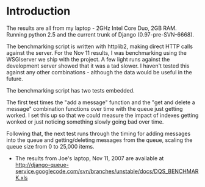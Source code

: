 # Introduction #

The results are all from my laptop - 2GHz Intel Core Duo, 2GB RAM. Running python 2.5 and the current trunk of Django (0.97-pre-SVN-6668).

The benchmarking script is written with httplib2, making direct HTTP calls against the server. For the Nov 11 results, I was benchmarking using the WSGIserver we ship with the project. A few light runs against the development server showed that it was a tad slower. I haven't tested this against any other combinations - although the data would be useful in the future.

The benchmarking script has two tests embedded.

The first test times the "add a message" function and the "get and delete a message" combination functions over time with the queue just getting worked. I set this up so that we could measure the impact of indexes getting wonked or just noticing something slowly going bad over time.

Following that, the next test runs through the timing for adding messages into the queue and getting/deleting messages from the queue, scaling the queue size from 0 to 25,000 items.

  * The results from Joe's laptop, Nov 11, 2007 are available at http://django-queue-service.googlecode.com/svn/branches/unstable/docs/DQS_BENCHMARK.xls